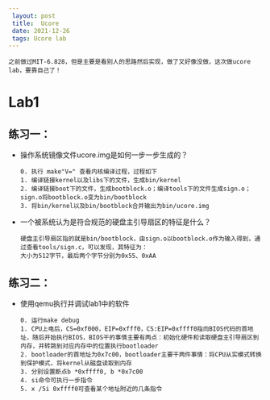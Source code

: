 ```yaml
---
 layout: post
 title:  Ucore 
 date: 2021-12-26
 tags: Ucore lab 
---
```

```
之前做过MIT-6.828，但是主要是看别人的思路然后实现，做了又好像没做，这次做ucore lab，要靠自己了！
```
# Lab1
## 练习一：
- 操作系统镜像文件ucore.img是如何一步一步生成的？

    ```
    0. 执行 make"V=" 查看内核编译过程，过程如下 
    1. 编译链接kernel以及libs下的文件，生成bin/kernel
    2. 编译链接boot下的文件，生成bootblock.o；编译tools下的文件生成sign.o；sign.o将bootblock.o变为bin/bootblock
    3. 将bin/kernel以及bin/bootblock合并输出为bin/ucore.img
    ```

- 一个被系统认为是符合规范的硬盘主引导扇区的特征是什么？

    ```
    硬盘主引导扇区指的就是bin/bootblock，由sign.o以bootblock.o作为输入得到，通过查看tools/sign.c，可以发现，其特征为：
    大小为512字节，最后两个字节分别为0x55、0xAA
    ```

## 练习二：
- 使用qemu执行并调试lab1中的软件

    ```
    0. 运行make debug
    1. CPU上电后，CS=0xf000，EIP=0xfff0，CS:EIP=0xffff0指向BIOS代码的首地址，随后开始执行BIOS，BIOS干的事情主要有两点：初始化硬件和读取硬盘主引导扇区到内存，并转跳到对应内存中的位置执行bootloader
    2. bootloader的首地址为0x7c00，bootloader主要干两件事情：将CPU从实模式转换到保护模式，将kernel从磁盘读取到内存 
    3. 分别设置断点b *0xffff0, b *0x7c00
    4. si命令可执行一步指令
    5. x /5i 0xffff0可查看某个地址附近的几条指令
    ```

